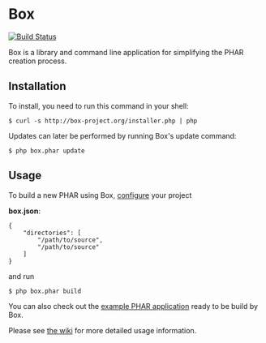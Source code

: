 # Box

[![Build Status](https://secure.travis-ci.org/kherge/Box.png?branch=master)](http://travis-ci.org/kherge/Box)

Box is a library and command line application for simplifying the PHAR creation process.

## Installation

To install, you need to run this command in your shell:

    $ curl -s http://box-project.org/installer.php | php

Updates can later be performed by running Box's update command:

    $ php box.phar update

## Usage

To build a new PHAR using Box, [configure][configure] your project

**box.json**:

    {
        "directories": [
            "/path/to/source",
            "/path/to/source"
        ]
    }

and run

    $ php box.phar build

You can also check out the [example PHAR application][example] ready to be build by Box.

Please see [the wiki][wiki] for more detailed usage information.

[configure]: https://github.com/kherge/Box/wiki/Configuration
[example]: https://github.com/kherge/BoxExample
[wiki]: https://github.com/kherge/Box/wiki
